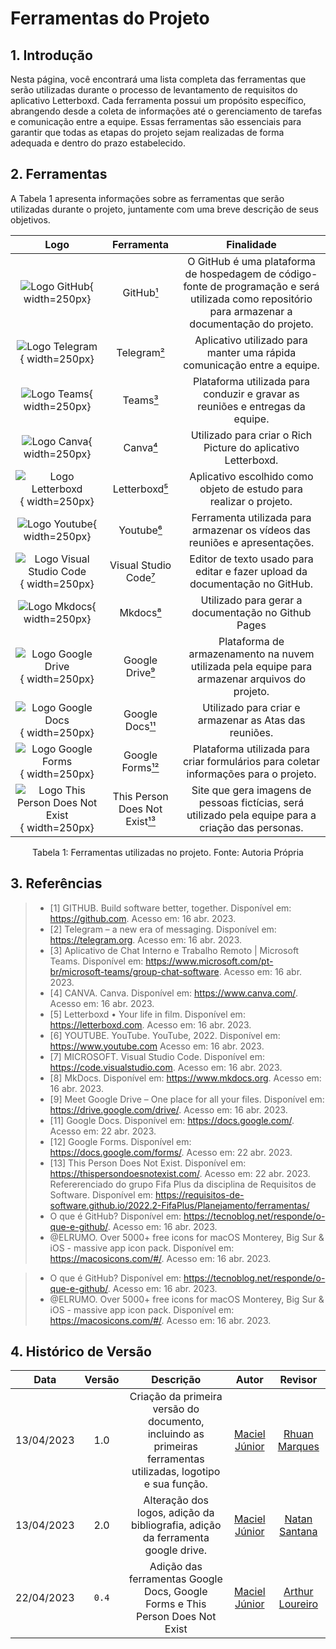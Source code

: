 # Ferramentas do Projeto

## 1. Introdução

Nesta página, você encontrará uma lista completa das ferramentas que serão utilizadas durante o processo de levantamento de requisitos do aplicativo Letterboxd. Cada ferramenta possui um propósito específico, abrangendo desde a coleta de informações até o gerenciamento de tarefas e comunicação entre a equipe. Essas ferramentas são essenciais para garantir que todas as etapas do projeto sejam realizadas de forma adequada e dentro do prazo estabelecido.

## 2. Ferramentas

A Tabela 1 apresenta informações sobre as ferramentas que serão utilizadas durante o projeto, juntamente com uma breve descrição de seus objetivos.

|                                      Logo                                      |     Ferramenta     |                                                                          Finalidade                                                                           |
|:------------------------------------------------------------------------------:|:------------------:|:-------------------------------------------------------------------------------------------------------------------------------------------------------------:|
| ![Logo GitHub](../assets/logo-git-hub.png){ width=250px} |       GitHub[¹](#ancora1)       | O GitHub é uma plataforma de hospedagem de código-fonte de programação e será utilizada como repositório para armazenar a documentação do projeto. |
| ![Logo Telegram](../assets/logo-telegram.png){ width=250px}  |      Telegram[²](#ancora2)       |                                            Aplicativo utilizado para manter uma rápida comunicação entre a equipe.                                            |
| ![Logo Teams](../assets/logo-teams.png){ width=250px}  |       Teams[³](#ancora3)           |                                         Plataforma utilizada para conduzir e gravar as reuniões e entregas da equipe.                                         |
| ![Logo Canva](../assets/logo-canva.png){ width=250px}  |       Canva[⁴](#ancora4)         |                                                 Utilizado para criar o Rich Picture do aplicativo Letterboxd.                                                 |
| ![Logo Letterboxd](../assets/logo-letterboxd.png){ width=250px} |     Letterboxd[⁵](#ancora5)      |                                              Aplicativo escolhido como objeto de estudo para realizar o projeto.                                              |
| ![Logo Youtube](../assets/logo-yotube.png){ width=250px}  |      Youtube[⁶](#ancora6)        |                                          Ferramenta utilizada para armazenar os vídeos das reuniões e apresentações.                                          |
| ![Logo Visual Studio Code](../assets/logo-visual-studio-code.png){ width=250px}  | Visual Studio Code[⁷](#ancora7) |                                          Editor de texto usado para editar e fazer upload da documentação no GitHub.                                          |
| ![Logo Mkdocs](../assets/logo-mkdocs.png){ width=250px}  |       Mkdocs[⁸](#ancora8)         |                                                      Utilizado para gerar a documentação no Github Pages                                                      |
| ![Logo Google Drive](../assets/logo-google-drive.png){ width=250px}  |       Google Drive[⁹](#ancora9) |                                                      Plataforma de armazenamento na nuvem utilizada pela equipe para armazenar arquivos do projeto.                        |
|             ![Logo Google Docs](../assets/logo-google-docs.png){ width=250px}             |      Google Docs[¹¹](#ancora11)      |                                          Utilizado para criar e armazenar as Atas das reuniões.                                           |
|             ![Logo Google Forms](../assets/logo-google-forms.png){ width=250px}             |      Google Forms[¹²](#ancora12)      |                                          Plataforma utilizada para criar formulários para coletar informações para o projeto.                                          |
|             ![Logo This Person Does Not Exist ](../assets/logo-this-person.png){ width=250px}             |      This Person Does Not Exist[¹³](#ancora13)      |                                          Site que gera imagens de pessoas fictícias, será utilizado pela equipe para a criação das personas.                                             |

<div style="text-align: center">
<p>Tabela 1: Ferramentas utilizadas no projeto. Fonte: Autoria Própria</p>
</div>

## 3. Referências

> - <a id="ancora1"></a>[1] GITHUB. Build software better, together. Disponível em: <https://github.com>. Acesso em: 16 abr. 2023.
> - <a id="ancora2"></a>[2] Telegram – a new era of messaging. Disponível em: <https://telegram.org>. Acesso em: 16 abr. 2023.
> - <a id="ancora3"></a>[3] Aplicativo de Chat Interno e Trabalho Remoto | Microsoft Teams. Disponível em: <https://www.microsoft.com/pt-br/microsoft-teams/group-chat-software>. Acesso em: 16 abr. 2023.
> - <a id="ancora4"></a>[4] CANVA. Canva. Disponível em: <https://www.canva.com/>. Acesso em: 16 abr. 2023.
> - <a id="ancora5"></a>[5] Letterboxd • Your life in film. Disponível em: <https://letterboxd.com>. Acesso em: 16 abr. 2023.
> - <a id="ancora6"></a>[6] YOUTUBE. YouTube. YouTube, 2022. Disponível em: <https://www.youtube.com> Acesso em: 16 abr. 2023.
> - <a id="ancora7"></a>[7] MICROSOFT. Visual Studio Code. Disponível em: <https://code.visualstudio.com>. Acesso em: 16 abr. 2023.
> - <a id="ancora8"></a>[8] MkDocs. Disponível em: <https://www.mkdocs.org>. Acesso em: 16 abr. 2023.
> - <a id="ancora9"></a>[9] Meet Google Drive – One place for all your files. Disponível em: <https://drive.google.com/drive/>. Acesso em: 16 abr. 2023.
> - <a id="ancora11"></a>[11] Google Docs. Disponível em: <https://docs.google.com/>. Acesso em: 22 abr. 2023.
> - <a id="ancora12"></a>[12] Google Forms. Disponível em: <https://docs.google.com/forms/>. Acesso em: 22 abr. 2023.
> - <a id="ancora13"></a>[13] This Person Does Not Exist. Disponível em: <https://thispersondoesnotexist.com/>. Acesso em: 22 abr. 2023. Refererenciado do grupo Fifa Plus da disciplina de Requisitos de Software. Disponível em: <https://requisitos-de-software.github.io/2022.2-FifaPlus/Planejamento/ferramentas/>
> - <a></a>O que é GitHub? Disponível em: <https://tecnoblog.net/responde/o-que-e-github/>. Acesso em: 16 abr. 2023.
> - <a></a>@ELRUMO. Over 5000+ free icons for macOS Monterey, Big Sur & iOS - massive app icon pack. Disponível em: <https://macosicons.com/#/>. Acesso em: 16 abr. 2023.

> - <a id="ancora10"></a>O que é GitHub? Disponível em: <https://tecnoblog.net/responde/o-que-e-github/>. Acesso em: 16 abr. 2023.
> - <a id="ancora10"></a>@ELRUMO. Over 5000+ free icons for macOS Monterey, Big Sur & iOS - massive app icon pack. Disponível em: <https://macosicons.com/#/>. Acesso em: 16 abr. 2023.

## 4. Histórico de Versão

|    Data    | Versão |                                                   Descrição                                                    |                      Autor                      |                 Revisor                |
|:----------:|:------:|:--------------------------------------------------------------------------------------------------------------:|:---------------------------------------------------:|:-------------------------------------------:|
| 13/04/2023 |  1.0   | Criação da primeira versão do documento, incluindo as primeiras ferramentas utilizadas, logotipo e sua função. | [Maciel Júnior](https://github.com/macieljuniormax) | [Rhuan Marques](https://github.com/RhuanMr) |
| 13/04/2023 |  2.0   | Alteração dos logos, adição da bibliografia, adição da ferramenta google drive. | [Maciel Júnior](https://github.com/macieljuniormax) | [Natan Santana](https://github.com/Neitan2001) |
| 22/04/2023 |  `0.4` |                Adição das ferramentas Google Docs, Google Forms e This Person Does Not Exist                 | [Maciel Júnior](https://github.com/macieljuniormax) |   [Arthur Loureiro](https://github.com/ArtAssLou)                                           |
